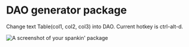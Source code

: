 # DAO generator package

Change text Table(col1, col2, col3) into DAO. Current hotkey is ctrl-alt-d.

![A screenshot of your spankin' package](https://f.cloud.github.com/assets/69169/2290250/c35d867a-a017-11e3-86be-cd7c5bf3ff9b.gif)
